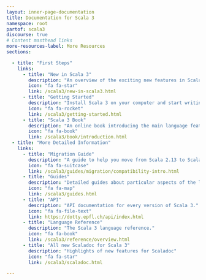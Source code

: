 ```yaml
---
layout: inner-page-documentation
title: Documentation for Scala 3
namespace: root
partof: scala3
discourse: true
# Content masthead links
more-resources-label: More Resources
sections:

  - title: "First Steps"
    links:
      - title: "New in Scala 3"
        description: "An overview of the exciting new features in Scala 3."
        icon: "fa fa-star"
        link: /scala3/new-in-scala3.html
      - title: "Getting Started"
        description: "Install Scala 3 on your computer and start writing some Scala code!"
        icon: "fa fa-rocket"
        link: /scala3/getting-started.html
      - title: "Scala 3 Book"
        description: "An online book introducing the main language features."
        icon: "fa fa-book"
        link: /scala3/book/introduction.html
  - title: "More Detailed Information"
    links:
      - title: "Migration Guide"
        description: "A guide to help you move from Scala 2.13 to Scala 3."
        icon: "fa fa-suitcase"
        link: /scala3/guides/migration/compatibility-intro.html
      - title: "Guides"
        description: "Detailed guides about particular aspects of the language."
        icon: "fa fa-map"
        link: /scala3/guides.html
      - title: "API"
        description: "API documentation for every version of Scala 3."
        icon: "fa fa-file-text"
        link: https://dotty.epfl.ch/api/index.html
      - title: "Language Reference"
        description: "The Scala 3 language reference."
        icon: "fa fa-book"
        link: /scala3/reference/overview.html
      - title: "All new Scaladoc for Scala 3"
        description: "Highlights of new features for Scaladoc"
        icon: "fa fa-star"
        link: /scala3/scaladoc.html

---
```

